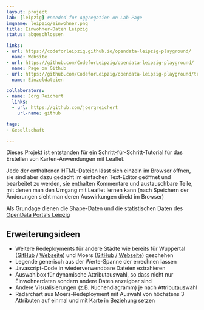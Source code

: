 ```yaml
---
layout: project
lab: [leipzig] #needed for Aggregation on Lab-Page
imgname: leipzig/einwohner.png
title: Einwohner-Daten Leipzig
status: abgeschlossen

links:
- url: https://codeforleipzig.github.io/opendata-leipzig-playground/
  name: Website
- url: https://github.com/CodeforLeipzig/opendata-leipzig-playground/
  name: Page on Github
- url: https://github.com/CodeforLeipzig/opendata-leipzig-playground/tree/master/docs
  name: Einzeldateien

collaborators:
- name: Jörg Reichert
  links:
  - url: https://github.com/joergreichert
    url-name: github

tags:
- Gesellschaft

---
```


Dieses Projekt ist entstanden für ein Schritt-für-Schritt-Tutorial für das Erstellen von Karten-Anwendungen mit Leaflet.


Jede der enthaltenen HTML-Dateien lässt sich einzeln im Browser öffnen, sie sind aber dazu gedacht im einfachen Text-Editor geöffnet und bearbeitet zu werden, sie enthalten Kommentare und austauschbare Teile, mit denen man den Umgang mit Leaflet lernen kann (nach Speichern der Änderungen sieht man deren Auswirkungen direkt im Browser)

Als Grundage dienen die Shape-Daten und die statistischen Daten des [OpenData Portals Leipzig](http://opendata.leipzig.de)

## Erweiterungsideen
 * Weitere Redeployments für andere Städte wie bereits für Wuppertal ([GitHub](https://github.com/joergreichert/GeohackDesGutenLebens) / [Webseite](https://joergreichert.github.io/GeohackDesGutenLebens/)) und Moers ([GitHub](https://github.com/joergreichert/hackday-moers-2019) / [Webseite](https://joergreichert.github.io/hackday-moers-2019/)) geschehen
 * Legende generisch aus der Werte-Spanne der errechnen lassen
 * Javascript-Code in wiederverwendbare Dateien extrahieren
 * Auswahlbox für dynamische Attributauswahl, so dass nicht nur Einwohnerdaten sondern andere Daten anzeigbar sind
 * Andere Visualisierungen (z.B. Kuchendiagramm) je nach Attributauswahl
 * Radarchart aus Moers-Redeployment mit Auswahl von höchstens 3 Attributen auf einmal und mit Karte in Beziehung setzen
